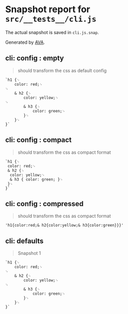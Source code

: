 # Snapshot report for `src/__tests__/cli.js`

The actual snapshot is saved in `cli.js.snap`.

Generated by [AVA](https://avajs.dev).

## cli: config : empty

> should transform the css as default config

    `h1 {␊
        color: red;␊
    ␊
        & h2 {␊
            color: yellow;␊
    ␊
            & h3 {␊
                color: green;␊
            }␊
        }␊
    }`

## cli: config : compact

> should transform the css as compact format

    `h1 {␊
     color: red;␊
     & h2 {␊
      color: yellow;␊
      & h3 { color: green; }␊
     }␊
    }`

## cli: config : compressed

> should transform the css as compact format

    'h1{color:red;& h2{color:yellow;& h3{color:green}}}'

## cli: defaults

> Snapshot 1

    `h1 {␊
        color: red;␊
    ␊
        & h2 {␊
            color: yellow;␊
    ␊
            & h3 {␊
                color: green;␊
            }␊
        }␊
    }`
